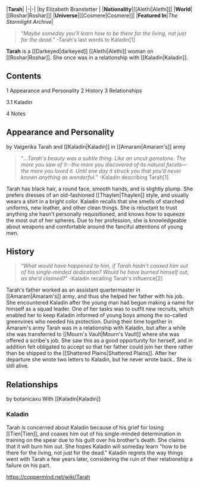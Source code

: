 |**Tarah**|
|-|-|
|by  Elizabeth Branstetter |
|**Nationality**|[[Alethi\|Alethi]]|
|**World**|[[Roshar\|Roshar]]|
|**Universe**|[[Cosmere\|Cosmere]]|
|**Featured In**|*The Stormlight Archive*|

>“*Maybe someday you’ll learn how to be there for the living, not just for the dead.*”
\-Tarah's last words to Kaladin[1]


**Tarah** is a [[Darkeyed\|darkeyed]] [[Alethi\|Alethi]] woman on [[Roshar\|Roshar]]. She once was in a relationship with [[Kaladin\|Kaladin]].

## Contents

1 Appearance and Personality
2 History
3 Relationships

3.1 Kaladin


4 Notes


## Appearance and Personality
 by  Vaigerika  Tarah and [[Kaladin\|Kaladin]] in [[Amaram\|Amaram's]] army
>“*...Tarah's beauty was a subtle thing. Like an uncut gemstone. The more you saw of it--the more you discovered of its natural facets—the more you loved it. Until one day it struck you that you’d never known anything as wonderful.*”
\-Kaladin describing Tarah[1]


Tarah has black hair, a round face, smooth hands, and is slightly plump. She prefers dresses of an old-fashioned [[Thaylen\|Thaylen]] style, and usually wears a shirt in a bright color. Kaladin recalls that she smells of starched uniforms, new leather, and other clean things.
She is reluctant to trust anything she hasn't personally requisitioned, and knows how to squeeze the most out of her spheres. Due to her profession, she is knowledgeable about weapons and comfortable around the fanciful attentions of young men.

## History
>“*What would have happened to him, if Tarah hadn’t coaxed him out of his single-minded dedication? Would he have burned himself out, as she’d claimed?*”
\-Kaladin recalling Tarah's influence[2]


Tarah's father worked as an assistant quartermaster in [[Amaram\|Amaram's]] army, and thus she helped her father with his job. She encountered Kaladin after the young man had begun making a name for himself as a squad leader. One of her tasks was to outfit new recruits, which enabled her to keep Kaladin informed of young boys among the so-called greenvines who needed his protection.
During their time together in Amaram's army Tarah was in a relationship with Kaladin, but after a while she was transferred to [[Mourn's Vault\|Mourn's Vault]] where she was offered a scribe's job. She saw this as a good opportunity for herself, and in addition felt obligated to accept so that her father could join her there rather than be shipped to the [[Shattered Plains\|Shattered Plains]]. After her departure she wrote two letters to Kaladin, but he never wrote back.. She is still alive.

## Relationships
 by  botanicaxu  With [[Kaladin\|Kaladin]]
### Kaladin
Tarah is concerned about Kaladin because of his grief for losing [[Tien\|Tien]], and coaxes him out of his single-minded determination in training on the spear due to his guilt over his brother's death. She claims that it will burn him out. She hopes Kaladin will someday learn "how to be there for the living, not just for the dead." Kaladin regrets the way things went with Tarah a few years later, considering the ruin of their relationship a failure on his part.



https://coppermind.net/wiki/Tarah